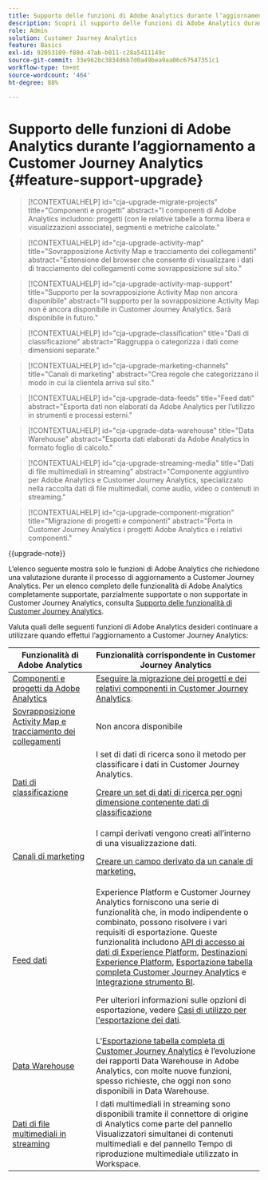 ```yaml
---
title: Supporto delle funzioni di Adobe Analytics durante l’aggiornamento a Customer Journey Analytics
description: Scopri il supporto delle funzioni di Adobe Analytics durante l’aggiornamento a Customer Journey Analytics
role: Admin
solution: Customer Journey Analytics
feature: Basics
exl-id: 92053109-f80d-47ab-b011-c28a5411149c
source-git-commit: 33e962bc3834d6b7d0a49bea9aa06c67547351c1
workflow-type: tm+mt
source-wordcount: '464'
ht-degree: 88%

---
```


# Supporto delle funzioni di Adobe Analytics durante l’aggiornamento a Customer Journey Analytics {#feature-support-upgrade}

<!-- markdownlint-disable MD034 -->

>[!CONTEXTUALHELP]
>id="cja-upgrade-migrate-projects"
>title="Componenti e progetti"
>abstract="I componenti di Adobe Analytics includono: progetti (con le relative tabelle a forma libera e visualizzazioni associate), segmenti e metriche calcolate."

<!-- markdownlint-enable MD034 -->

<!-- markdownlint-disable MD034 -->

>[!CONTEXTUALHELP]
>id="cja-upgrade-activity-map"
>title="Sovrapposizione Activity Map e tracciamento dei collegamenti"
>abstract="Estensione del browser che consente di visualizzare i dati di tracciamento dei collegamenti come sovrapposizione sul sito."

<!-- markdownlint-enable MD034 -->

<!-- markdownlint-disable MD034 -->

>[!CONTEXTUALHELP]
>id="cja-upgrade-activity-map-support"
>title="Supporto per la sovrapposizione Activity Map non ancora disponibile"
>abstract="Il supporto per la sovrapposizione Activity Map non è ancora disponibile in Customer Journey Analytics. Sarà disponibile in futuro."

<!-- markdownlint-enable MD034 -->

<!-- markdownlint-disable MD034 -->

>[!CONTEXTUALHELP]
>id="cja-upgrade-classification"
>title="Dati di classificazione"
>abstract="Raggruppa o categorizza i dati come dimensioni separate."

<!-- markdownlint-enable MD034 -->

<!-- markdownlint-disable MD034 -->

>[!CONTEXTUALHELP]
>id="cja-upgrade-marketing-channels"
>title="Canali di marketing"
>abstract="Crea regole che categorizzano il modo in cui la clientela arriva sul sito."

<!-- markdownlint-enable MD034 -->

<!-- markdownlint-disable MD034 -->

>[!CONTEXTUALHELP]
>id="cja-upgrade-data-feeds"
>title="Feed dati"
>abstract="Esporta dati non elaborati da Adobe Analytics per l’utilizzo in strumenti e processi esterni."

<!-- markdownlint-enable MD034 -->

<!-- markdownlint-disable MD034 -->

>[!CONTEXTUALHELP]
>id="cja-upgrade-data-warehouse"
>title="Data Warehouse"
>abstract="Esporta dati elaborati da Adobe Analytics in formato foglio di calcolo."

<!-- markdownlint-enable MD034 -->

<!-- markdownlint-disable MD034 -->

>[!CONTEXTUALHELP]
>id="cja-upgrade-streaming-media"
>title="Dati di file multimediali in streaming"
>abstract="Componente aggiuntivo per Adobe Analytics e Customer Journey Analytics, specializzato nella raccolta dati di file multimediali, come audio, video o contenuti in streaming."

<!-- markdownlint-enable MD034 -->

<!-- markdownlint-disable MD034 -->

>[!CONTEXTUALHELP]
>id="cja-upgrade-component-migration"
>title="Migrazione di progetti e componenti"
>abstract="Porta in Customer Journey Analytics i progetti Adobe Analytics e i relativi componenti."

<!-- markdownlint-enable MD034 -->

{{upgrade-note}}

L’elenco seguente mostra solo le funzioni di Adobe Analytics che richiedono una valutazione durante il processo di aggiornamento a Customer Journey Analytics. Per un elenco completo delle funzionalità di Adobe Analytics completamente supportate, parzialmente supportate o non supportate in Customer Journey Analytics, consulta [Supporto delle funzionalità di Customer Journey Analytics](/help/getting-started/aa-vs-cja/cja-aa.md).

Valuta quali delle seguenti funzioni di Adobe Analytics desideri continuare a utilizzare quando effettui l’aggiornamento a Customer Journey Analytics:

| Funzionalità di Adobe Analytics | Funzionalità corrispondente in Customer Journey Analytics |
|---------|----------|
| [Componenti e progetti da Adobe Analytics](https://experienceleague.adobe.com/it/docs/analytics/analyze/analysis-workspace/build-workspace-project/freeform-overview) | [Eseguire la migrazione dei progetti e dei relativi componenti in Customer Journey Analytics](https://experienceleague.adobe.com/it/docs/analytics/admin/admin-tools/component-migration/prepare-component-migration). |
| [Sovrapposizione Activity Map e tracciamento dei collegamenti](https://experienceleague.adobe.com/it/docs/analytics/analyze/activity-map/overview) | Non ancora disponibile |
| [Dati di classificazione](https://experienceleague.adobe.com/it/docs/analytics/components/classifications/c-classifications) | I set di dati di ricerca sono il metodo per classificare i dati in Customer Journey Analytics.<p>[Creare un set di dati di ricerca per ogni dimensione contenente dati di classificazione](/help/getting-started/cja-upgrade/cja-upgrade-dataset-lookup.md)</p> |
| [Canali di marketing](https://experienceleague.adobe.com/it/docs/analytics/components/marketing-channels/c-getting-started-mchannel) | I campi derivati vengono creati all’interno di una visualizzazione dati. <p>[Creare un campo derivato da un canale di marketing.](/help/getting-started/cja-upgrade/cja-upgrade-marketing-channel.md)</p> |
| [Feed dati](https://experienceleague.adobe.com/it/docs/analytics/export/analytics-data-feed/data-feed-overview) | Experience Platform e Customer Journey Analytics forniscono una serie di funzionalità che, in modo indipendente o combinato, possono risolvere i vari requisiti di esportazione. Queste funzionalità includono [API di accesso ai dati di Experience Platform](https://experienceleague.adobe.com/docs/experience-platform/data-access/api.html?lang=it), [Destinazioni Experience Platform](https://experienceleague.adobe.com/docs/experience-platform/destinations/ui/activate/export-datasets.html?lang=it), [Esportazione tabella completa Customer Journey Analytics](/help/analysis-workspace/export/export-cloud.md) e [Integrazione strumento BI](/help/data-views/bi-extension.md).<p>Per ulteriori informazioni sulle opzioni di esportazione, vedere [Casi di utilizzo per l&#39;esportazione dei dati](/help/use-cases/data-export/overview.md).</p> |
| [Data Warehouse](https://experienceleague.adobe.com/it/docs/analytics/export/data-warehouse/data-warehouse) | L’[Esportazione tabella completa di Customer Journey Analytics](/help/analysis-workspace/export/export-cloud.md) è l’evoluzione dei rapporti Data Warehouse in Adobe Analytics, con molte nuove funzioni, spesso richieste, che oggi non sono disponibili in Data Warehouse. |
| [Dati di file multimediali in streaming](https://experienceleague.adobe.com/it/docs/media-analytics/using/media-overview) | I dati multimediali in streaming sono disponibili tramite il connettore di origine di Analytics come parte del pannello Visualizzatori simultanei di contenuti multimediali e del pannello Tempo di riproduzione multimediale utilizzato in Workspace. |

